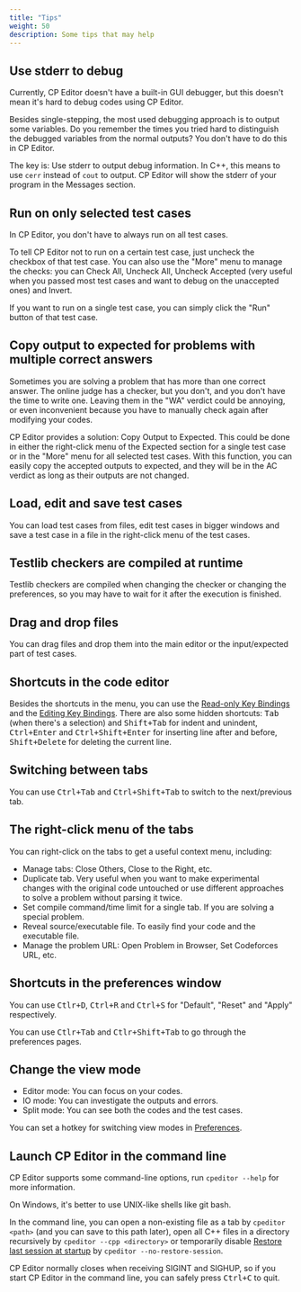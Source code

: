 ```yaml
---
title: "Tips"
weight: 50
description: Some tips that may help
---
```


## Use stderr to debug

Currently, CP Editor doesn't have a built-in GUI debugger, but this doesn't mean it's hard to debug codes using CP Editor.

Besides single-stepping, the most used debugging approach is to output some variables. Do you remember the times you tried hard to distinguish the debugged variables from the normal outputs? You don't have to do this in CP Editor.

The key is: Use stderr to output debug information. In C++, this means to use `cerr` instead of `cout` to output. CP Editor will show the stderr of your program in the Messages section.

## Run on only selected test cases

In CP Editor, you don't have to always run on all test cases.

To tell CP Editor not to run on a certain test case, just uncheck the checkbox of that test case. You can also use the "More" menu to manage the checks: you can Check All, Uncheck All, Uncheck Accepted (very useful when you passed most test cases and want to debug on the unaccepted ones) and Invert.

If you want to run on a single test case, you can simply click the "Run" button of that test case.

## Copy output to expected for problems with multiple correct answers

Sometimes you are solving a problem that has more than one correct answer. The online judge has a checker, but you don't, and you don't have the time to write one. Leaving them in the "WA" verdict could be annoying, or even inconvenient because you have to manually check again after modifying your codes.

CP Editor provides a solution: Copy Output to Expected. This could be done in either the right-click menu of the Expected section for a single test case or in the "More" menu for all selected test cases. With this function, you can easily copy the accepted outputs to expected, and they will be in the AC verdict as long as their outputs are not changed.

## Load, edit and save test cases

You can load test cases from files, edit test cases in bigger windows and save a test case in a file in the right-click menu of the test cases.

## Testlib checkers are compiled at runtime

Testlib checkers are compiled when changing the checker or changing the preferences, so you may have to wait for it after the execution is finished.

## Drag and drop files

You can drag files and drop them into the main editor or the input/expected part of test cases.

## Shortcuts in the code editor

Besides the shortcuts in the menu, you can use the [Read-only Key Bindings](https://doc.qt.io/qt-5/qtextedit.html#read-only-key-bindings) and the [Editing Key Bindings](https://doc.qt.io/qt-5/qtextedit.html#editing-key-bindings). There are also some hidden shortcuts: <kbd>Tab</kbd> (when there's a selection) and <kbd>Shift+Tab</kbd> for indent and unindent, <kbd>Ctrl+Enter</kbd> and <kbd>Ctrl+Shift+Enter</kbd> for inserting line after and before, <kbd>Shift+Delete</kbd> for deleting the current line.

## Switching between tabs

You can use <kbd>Ctrl+Tab</kbd> and <kbd>Ctrl+Shift+Tab</kbd> to switch to the next/previous tab.

## The right-click menu of the tabs

You can right-click on the tabs to get a useful context menu, including:

-   Manage tabs: Close Others, Close to the Right, etc.
-   Duplicate tab. Very useful when you want to make experimental changes with the original code untouched or use different approaches to solve a problem without parsing it twice.
-   Set compile command/time limit for a single tab. If you are solving a special problem.
-   Reveal source/executable file. To easily find your code and the executable file.
-   Manage the problem URL: Open Problem in Browser, Set Codeforces URL, etc.

## Shortcuts in the preferences window

You can use <kbd>Ctlr+D</kbd>, <kbd>Ctrl+R</kbd> and <kbd>Ctrl+S</kbd> for "Default", "Reset" and "Apply" respectively.

You can use <kbd>Ctlr+Tab</kbd> and <kbd>Ctlr+Shift+Tab</kbd> to go through the preferences pages.

## Change the view mode

-   Editor mode: You can focus on your codes.
-   IO mode: You can investigate the outputs and errors.
-   Split mode: You can see both the codes and the test cases.

You can set a hotkey for switching view modes in [Preferences](../preferences/key-bindings/\_index.zh_tw.md).

## Launch CP Editor in the command line

CP Editor supports some command-line options, run `cpeditor --help` for more information.

On Windows, it's better to use UNIX-like shells like git bash.

In the command line, you can open a non-existing file as a tab by `cpeditor <path>` (and you can save to this path later), open all C++ files in a directory recursively by `cpeditor --cpp <directory>` or temporarily disable [Restore last session at startup](../preferences/actions/\_index.zh_tw.md#restore-last-session-at-startup) by `cpeditor --no-restore-session`.

CP Editor normally closes when receiving SIGINT and SIGHUP, so if you start CP Editor in the command line, you can safely press <kbd>Ctrl+C</kbd> to quit.
